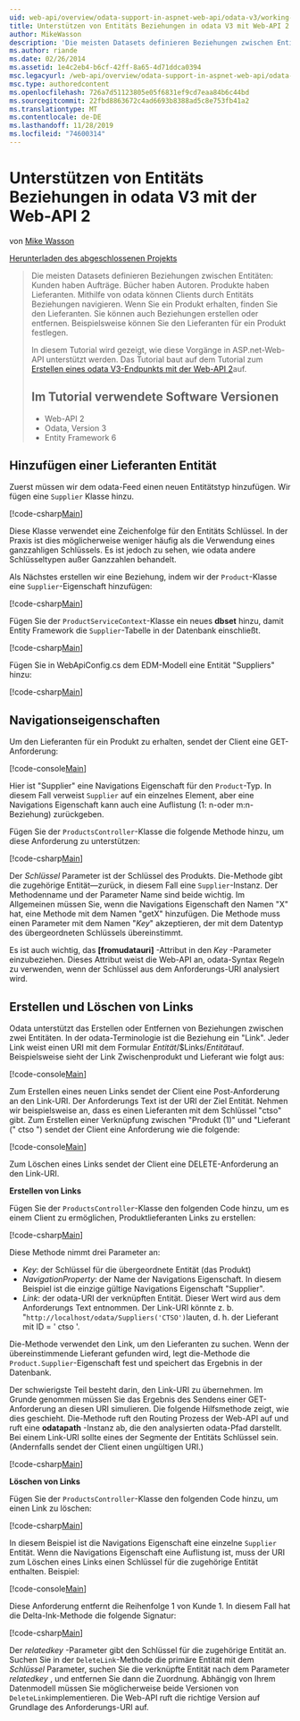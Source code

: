 ```yaml
---
uid: web-api/overview/odata-support-in-aspnet-web-api/odata-v3/working-with-entity-relations
title: Unterstützen von Entitäts Beziehungen in odata V3 mit Web-API 2 | Microsoft-Dokumentation
author: MikeWasson
description: 'Die meisten Datasets definieren Beziehungen zwischen Entitäten: Kunden haben Aufträge. Bücher haben Autoren. Produkte haben Lieferanten. Mithilfe von odata können Clients navigieren...'
ms.author: riande
ms.date: 02/26/2014
ms.assetid: 1e4c2eb4-b6cf-42ff-8a65-4d71ddca0394
msc.legacyurl: /web-api/overview/odata-support-in-aspnet-web-api/odata-v3/working-with-entity-relations
msc.type: authoredcontent
ms.openlocfilehash: 726a7d51123805e05f6831ef9cd7eaa84b6c44bd
ms.sourcegitcommit: 22fbd8863672c4ad6693b8388ad5c8e753fb41a2
ms.translationtype: MT
ms.contentlocale: de-DE
ms.lasthandoff: 11/28/2019
ms.locfileid: "74600314"
---
```

# <a name="supporting-entity-relations-in-odata-v3-with-web-api-2"></a>Unterstützen von Entitäts Beziehungen in odata V3 mit der Web-API 2

von [Mike Wasson](https://github.com/MikeWasson)

[Herunterladen des abgeschlossenen Projekts](https://code.msdn.microsoft.com/ASPNET-Web-API-OData-cecdb524)

> Die meisten Datasets definieren Beziehungen zwischen Entitäten: Kunden haben Aufträge. Bücher haben Autoren. Produkte haben Lieferanten. Mithilfe von odata können Clients durch Entitäts Beziehungen navigieren. Wenn Sie ein Produkt erhalten, finden Sie den Lieferanten. Sie können auch Beziehungen erstellen oder entfernen. Beispielsweise können Sie den Lieferanten für ein Produkt festlegen.
> 
> In diesem Tutorial wird gezeigt, wie diese Vorgänge in ASP.net-Web-API unterstützt werden. Das Tutorial baut auf dem Tutorial zum [Erstellen eines odata V3-Endpunkts mit der Web-API 2](creating-an-odata-endpoint.md)auf.
> 
> ## <a name="software-versions-used-in-the-tutorial"></a>Im Tutorial verwendete Software Versionen
> 
> 
> - Web-API 2
> - Odata, Version 3
> - Entity Framework 6

## <a name="add-a-supplier-entity"></a>Hinzufügen einer Lieferanten Entität

Zuerst müssen wir dem odata-Feed einen neuen Entitätstyp hinzufügen. Wir fügen eine `Supplier` Klasse hinzu.

[!code-csharp[Main](working-with-entity-relations/samples/sample1.cs)]

Diese Klasse verwendet eine Zeichenfolge für den Entitäts Schlüssel. In der Praxis ist dies möglicherweise weniger häufig als die Verwendung eines ganzzahligen Schlüssels. Es ist jedoch zu sehen, wie odata andere Schlüsseltypen außer Ganzzahlen behandelt.

Als Nächstes erstellen wir eine Beziehung, indem wir der `Product`-Klasse eine `Supplier`-Eigenschaft hinzufügen:

[!code-csharp[Main](working-with-entity-relations/samples/sample2.cs)]

Fügen Sie der `ProductServiceContext`-Klasse ein neues **dbset** hinzu, damit Entity Framework die `Supplier`-Tabelle in der Datenbank einschließt.

[!code-csharp[Main](working-with-entity-relations/samples/sample3.cs?highlight=9)]

Fügen Sie in WebApiConfig.cs dem EDM-Modell eine Entität "Suppliers" hinzu:

[!code-csharp[Main](working-with-entity-relations/samples/sample4.cs?highlight=4)]

## <a name="navigation-properties"></a>Navigationseigenschaften

Um den Lieferanten für ein Produkt zu erhalten, sendet der Client eine GET-Anforderung:

[!code-console[Main](working-with-entity-relations/samples/sample5.cmd)]

Hier ist "Supplier" eine Navigations Eigenschaft für den `Product`-Typ. In diesem Fall verweist `Supplier` auf ein einzelnes Element, aber eine Navigations Eigenschaft kann auch eine Auflistung (1: n-oder m:n-Beziehung) zurückgeben.

Fügen Sie der `ProductsController`-Klasse die folgende Methode hinzu, um diese Anforderung zu unterstützen:

[!code-csharp[Main](working-with-entity-relations/samples/sample6.cs)]

Der *Schlüssel* Parameter ist der Schlüssel des Produkts. Die-Methode gibt die zugehörige Entität&#8212;zurück, in diesem Fall eine `Supplier`-Instanz. Der Methodenname und der Parameter Name sind beide wichtig. Im Allgemeinen müssen Sie, wenn die Navigations Eigenschaft den Namen "X" hat, eine Methode mit dem Namen "getX" hinzufügen. Die Methode muss einen Parameter mit dem Namen "*Key*" akzeptieren, der mit dem Datentyp des übergeordneten Schlüssels übereinstimmt.

Es ist auch wichtig, das **[fromudatauri]** -Attribut in den *Key* -Parameter einzubeziehen. Dieses Attribut weist die Web-API an, odata-Syntax Regeln zu verwenden, wenn der Schlüssel aus dem Anforderungs-URI analysiert wird.

## <a name="creating-and-deleting-links"></a>Erstellen und Löschen von Links

Odata unterstützt das Erstellen oder Entfernen von Beziehungen zwischen zwei Entitäten. In der odata-Terminologie ist die Beziehung ein "Link". Jeder Link weist einen URI mit dem Formular *Entität*/$Links/*Entität*auf. Beispielsweise sieht der Link Zwischenprodukt und Lieferant wie folgt aus:

[!code-console[Main](working-with-entity-relations/samples/sample7.cmd)]

Zum Erstellen eines neuen Links sendet der Client eine Post-Anforderung an den Link-URI. Der Anforderungs Text ist der URI der Ziel Entität. Nehmen wir beispielsweise an, dass es einen Lieferanten mit dem Schlüssel "ctso" gibt. Zum Erstellen einer Verknüpfung zwischen "Produkt (1)" und "Lieferant (" ctso ") sendet der Client eine Anforderung wie die folgende:

[!code-console[Main](working-with-entity-relations/samples/sample8.cmd)]

Zum Löschen eines Links sendet der Client eine DELETE-Anforderung an den Link-URI.

**Erstellen von Links**

Fügen Sie der `ProductsController`-Klasse den folgenden Code hinzu, um es einem Client zu ermöglichen, Produktlieferanten Links zu erstellen:

[!code-csharp[Main](working-with-entity-relations/samples/sample9.cs)]

Diese Methode nimmt drei Parameter an:

- *Key*: der Schlüssel für die übergeordnete Entität (das Produkt)
- *NavigationProperty*: der Name der Navigations Eigenschaft. In diesem Beispiel ist die einzige gültige Navigations Eigenschaft "Supplier".
- *Link*: der odata-URI der verknüpften Entität. Dieser Wert wird aus dem Anforderungs Text entnommen. Der Link-URI könnte z. b. "`http://localhost/odata/Suppliers('CTSO')`lauten, d. h. der Lieferant mit ID = ' ctso '.

Die-Methode verwendet den Link, um den Lieferanten zu suchen. Wenn der übereinstimmende Lieferant gefunden wird, legt die-Methode die `Product.Supplier`-Eigenschaft fest und speichert das Ergebnis in der Datenbank.

Der schwierigste Teil besteht darin, den Link-URI zu übernehmen. Im Grunde genommen müssen Sie das Ergebnis des Sendens einer GET-Anforderung an diesen URI simulieren. Die folgende Hilfsmethode zeigt, wie dies geschieht. Die-Methode ruft den Routing Prozess der Web-API auf und ruft eine **odatapath** -Instanz ab, die den analysierten odata-Pfad darstellt. Bei einem Link-URI sollte eines der Segmente der Entitäts Schlüssel sein. (Andernfalls sendet der Client einen ungültigen URI.)

[!code-csharp[Main](working-with-entity-relations/samples/sample10.cs)]

**Löschen von Links**

Fügen Sie der `ProductsController`-Klasse den folgenden Code hinzu, um einen Link zu löschen:

[!code-csharp[Main](working-with-entity-relations/samples/sample11.cs)]

In diesem Beispiel ist die Navigations Eigenschaft eine einzelne `Supplier` Entität. Wenn die Navigations Eigenschaft eine Auflistung ist, muss der URI zum Löschen eines Links einen Schlüssel für die zugehörige Entität enthalten. Beispiel:

[!code-console[Main](working-with-entity-relations/samples/sample12.cmd)]

Diese Anforderung entfernt die Reihenfolge 1 von Kunde 1. In diesem Fall hat die Delta-Ink-Methode die folgende Signatur:

[!code-csharp[Main](working-with-entity-relations/samples/sample13.cs)]

Der *relatedkey* -Parameter gibt den Schlüssel für die zugehörige Entität an. Suchen Sie in der `DeleteLink`-Methode die primäre Entität mit dem *Schlüssel* Parameter, suchen Sie die verknüpfte Entität nach dem Parameter *relatedkey* , und entfernen Sie dann die Zuordnung. Abhängig von Ihrem Datenmodell müssen Sie möglicherweise beide Versionen von `DeleteLink`implementieren. Die Web-API ruft die richtige Version auf Grundlage des Anforderungs-URI auf.
